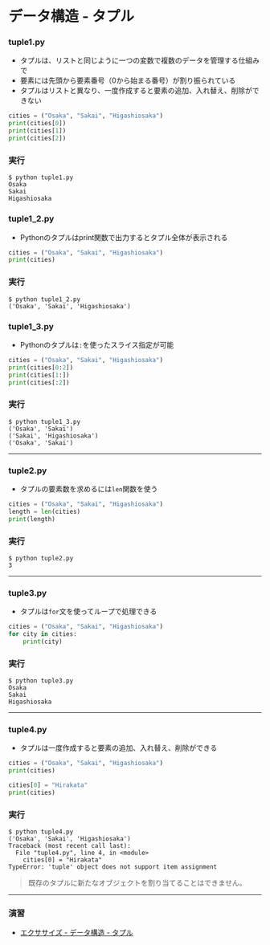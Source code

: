 # データ構造 - タプル

### tuple1.py

+ タプルは、リストと同じように一つの変数で複数のデータを管理する仕組みで
+ 要素には先頭から要素番号（0から始まる番号）が割り振られている
+ タプルはリストと異なり、一度作成すると要素の追加、入れ替え、削除ができない

```python
cities = ("Osaka", "Sakai", "Higashiosaka")
print(cities[0])
print(cities[1])
print(cities[2])
```

### 実行

```
$ python tuple1.py
Osaka
Sakai
Higashiosaka
```

### tuple1_2.py

+ Pythonのタプルはprint関数で出力するとタプル全体が表示される

```python
cities = ("Osaka", "Sakai", "Higashiosaka")
print(cities)
```

### 実行

```
$ python tuple1_2.py
('Osaka', 'Sakai', 'Higashiosaka')
```

### tuple1_3.py

+ Pythonのタプルは`:`を使ったスライス指定が可能

```python
cities = ("Osaka", "Sakai", "Higashiosaka")
print(cities[0:2])
print(cities[1:])
print(cities[:2])
```

### 実行

```
$ python tuple1_3.py
('Osaka', 'Sakai')
('Sakai', 'Higashiosaka')
('Osaka', 'Sakai')
```

---

### tuple2.py

+ タプルの要素数を求めるには`len`関数を使う

```python
cities = ("Osaka", "Sakai", "Higashiosaka")
length = len(cities)
print(length)
```

### 実行

```
$ python tuple2.py
3
```

---


### tuple3.py

+ タプルは`for`文を使ってループで処理できる

```python
cities = ("Osaka", "Sakai", "Higashiosaka")
for city in cities:
    print(city)
```

### 実行

```
$ python tuple3.py
Osaka
Sakai
Higashiosaka
```

---

### tuple4.py

+ タプルは一度作成すると要素の追加、入れ替え、削除ができる

```python
cities = ("Osaka", "Sakai", "Higashiosaka")
print(cities)

cities[0] = "Hirakata"
print(cities)
```

### 実行

```
$ python tuple4.py 
('Osaka', 'Sakai', 'Higashiosaka')
Traceback (most recent call last):
  File "tuple4.py", line 4, in <module>
    cities[0] = "Hirakata"
TypeError: 'tuple' object does not support item assignment
```

> 既存のタプルに新たなオブジェクトを割り当てることはできません。

---

### 演習

+ [エクササイズ - データ構造 - タプル](ex/08_basic_ex.md)
